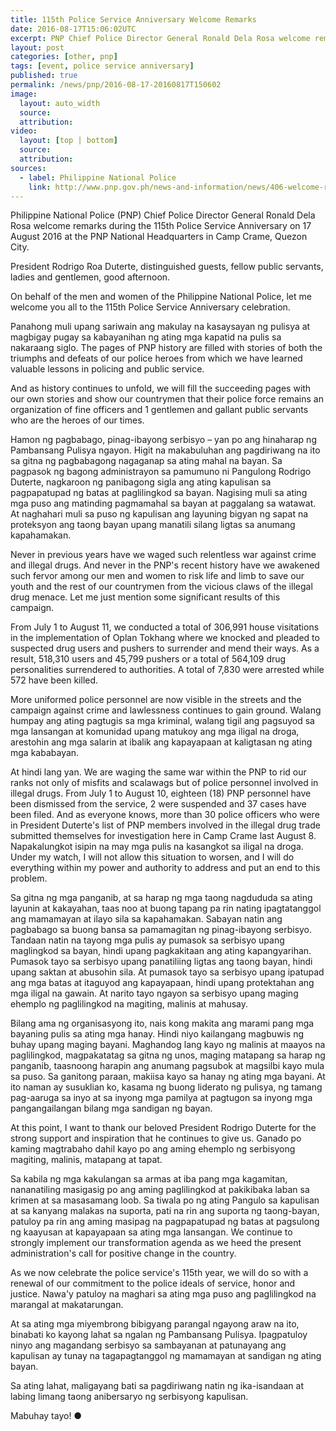 ```yaml
---
title: 115th Police Service Anniversary Welcome Remarks
date: 2016-08-17T15:06:02UTC
excerpt: PNP Chief Police Director General Ronald Dela Rosa welcome remarks during the 115th Police Service Anniversary on 17 August 2016 at the Philippine National Police National Headquarters in Camp Crame, Quezon City.
layout: post
categories: [other, pnp]
tags: [event, police service anniversary]
published: true
permalink: /news/pnp/2016-08-17-20160817T150602
image:
  layout: auto_width
  source: 
  attribution: 
video:
  layout: [top | bottom]
  source: 
  attribution: 
sources:
  - label: Philippine National Police
    link: http://www.pnp.gov.ph/news-and-information/news/406-welcome-remarks-of-pdg-ronald-m-dela-rosa-during-the-115th-police-service-anniversary
---
```


Philippine National Police (PNP) Chief Police Director General Ronald Dela Rosa welcome remarks during the 115th Police Service Anniversary on 17 August 2016 at the PNP National Headquarters in Camp Crame, Quezon City.

President Rodrigo Roa Duterte, distinguished guests, fellow public servants, ladies and gentlemen, good afternoon.

On behalf of the men and women of the Philippine National Police, let me welcome you all to the 115th Police Service Anniversary celebration.

Panahong muli upang sariwain ang makulay na kasaysayan ng pulisya at magbigay pugay sa kabayanihan ng ating mga kapatid na pulis sa nakaraang siglo. The pages of PNP history are filled with stories of both the triumphs and defeats of our police heroes from which we have learned valuable lessons in policing and public service.

And as history continues to unfold, we will fill the succeeding pages with our own stories and show our countrymen that their police force remains an organization of fine officers and 1 gentlemen and gallant public servants who are the heroes of our times.

Hamon ng pagbabago, pinag-ibayong serbisyo – yan po ang hinaharap ng Pambansang Pulisya ngayon. Higit na makabuluhan ang pagdiriwang na ito sa gitna ng pagbabagong nagaganap sa ating mahal na bayan. Sa pagpasok ng bagong administrayon sa pamumuno ni Pangulong Rodrigo Duterte, nagkaroon ng panibagong sigla ang ating kapulisan sa pagpapatupad ng batas at paglilingkod sa bayan. Nagising muli sa ating mga puso ang matinding pagmamahal sa bayan at paggalang sa watawat. At naghahari muli sa puso ng kapulisan ang layuning bigyan ng sapat na proteksyon ang taong bayan upang manatili silang ligtas sa anumang kapahamakan.

Never in previous years have we waged such relentless war against crime and illegal drugs. And never in the PNP's recent history have we awakened such fervor among our men and women to risk life and limb to save our youth and the rest of our countrymen from the vicious claws of the illegal drug menace. Let me just mention some significant results of this campaign.

From July 1 to August 11, we conducted a total of 306,991 house visitations in the implementation of Oplan Tokhang where we knocked and pleaded to suspected drug users and pushers to surrender and mend their ways. As a result, 518,310 users and 45,799 pushers or a total of 564,109 drug personalities surrendered to authorities. A total of 7,830 were arrested while 572 have been killed.

More uniformed police personnel are now visible in the streets and the campaign against crime and lawlessness continues to gain ground. Walang humpay ang ating pagtugis sa mga kriminal, walang tigil ang pagsuyod sa mga lansangan at komunidad upang matukoy ang mga iligal na droga, arestohin ang mga salarin at ibalik ang kapayapaan at kaligtasan ng ating mga kababayan.

At hindi lang yan. We are waging the same war within the PNP to rid our ranks not only of misfits and scalawags but of police personnel involved in illegal drugs. From July 1 to August 10, eighteen (18) PNP personnel have been dismissed from the service, 2 were suspended and 37 cases have been filed. And as everyone knows, more than 30 police officers who were in President Duterte's list of PNP members involved in the illegal drug trade submitted themselves for investigation here in Camp Crame last August 8. Napakalungkot isipin na may mga pulis na kasangkot sa iligal na droga. Under my watch, I will not allow this situation to worsen, and I will do everything within my power and authority to address and put an end to this problem.

Sa gitna ng mga panganib, at sa harap ng mga taong nagdududa sa ating layunin at kakayahan, taas noo at buong tapang pa rin nating ipagtatanggol ang mamamayan at ilayo sila sa kapahamakan. Sabayan natin ang pagbabago sa buong bansa sa pamamagitan ng pinag-ibayong serbisyo. Tandaan natin na tayong mga pulis ay pumasok sa serbisyo upang maglingkod sa bayan, hindi upang pagkakitaan ang ating kapangyarihan. Pumasok tayo sa serbisyo upang panatiliing ligtas ang taong bayan, hindi upang saktan at abusohin sila. At pumasok tayo sa serbisyo upang ipatupad ang mga batas at itaguyod ang kapayapaan, hindi upang protektahan ang mga iligal na gawain. At narito tayo ngayon sa serbisyo upang maging ehemplo ng paglilingkod na magiting, malinis at mahusay.

Bilang ama ng organisasyong ito, nais kong makita ang marami pang mga bayaning pulis sa ating mga hanay. Hindi niyo kailangang magbuwis ng buhay upang maging bayani. Maghandog lang kayo ng malinis at maayos na paglilingkod, magpakatatag sa gitna ng unos, maging matapang sa harap ng panganib, taasnoong harapin ang anumang pagsubok at magsilbi kayo mula sa puso. Sa ganitong paraan, makiisa kayo sa hanay ng ating mga bayani. At ito naman ay susuklian ko, kasama ng buong liderato ng pulisya, ng tamang pag-aaruga sa inyo at sa inyong mga pamilya at pagtugon sa inyong mga pangangailangan bilang mga sandigan ng bayan.

At this point, I want to thank our beloved President Rodrigo Duterte for the strong support and inspiration that he continues to give us. Ganado po kaming magtrabaho dahil kayo po ang aming ehemplo ng serbisyong magiting, malinis, matapang at tapat.

Sa kabila ng mga kakulangan sa armas at iba pang mga kagamitan, nananatiling masigasig po ang aming paglilingkod at pakikibaka laban sa krimen at sa masasamang loob. Sa tiwala po ng ating Pangulo sa kapulisan at sa kanyang malakas na suporta, pati na rin ang suporta ng taong-bayan, patuloy pa rin ang aming masipag na pagpapatupad ng batas at pagsulong ng kaayusan at kapayapaan sa ating mga lansangan. We continue to strongly implement our transformation agenda as we heed the present administration's call for positive change in the country.

As we now celebrate the police service's 115th year, we will do so with a renewal of our commitment to the police ideals of service, honor and justice. Nawa'y patuloy na maghari sa ating mga puso ang paglilingkod na marangal at makatarungan.

At sa ating mga miyembrong bibigyang parangal ngayong araw na ito, binabati ko kayong lahat sa ngalan ng Pambansang Pulisya. Ipagpatuloy ninyo ang magandang serbisyo sa sambayanan at patunayang ang kapulisan ay tunay na tagapagtanggol ng mamamayan at sandigan ng ating bayan.

Sa ating lahat, maligayang bati sa pagdiriwang natin ng ika-isandaan at labing limang taong anibersaryo ng serbisyong kapulisan.

Mabuhay tayo!
&#x25cf;
